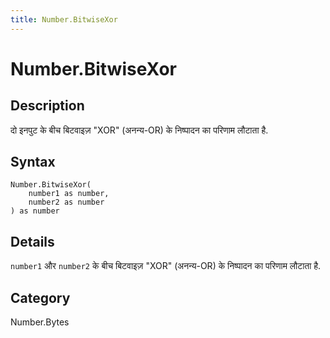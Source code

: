 ```yaml
---
title: Number.BitwiseXor
---
```


# Number.BitwiseXor


## Description

दो इनपुट के बीच बिटवाइज़ &#34;XOR&#34; (अनन्य-OR) के निष्पादन का परिणाम लौटाता है.


## Syntax

```powerquery
Number.BitwiseXor(
    number1 as number,
    number2 as number
) as number
```


## Details

<code>number1</code> और <code>number2</code> के बीच बिटवाइज़ "XOR" (अनन्य-OR) के निष्पादन का परिणाम लौटाता है.



## Category
Number.Bytes
